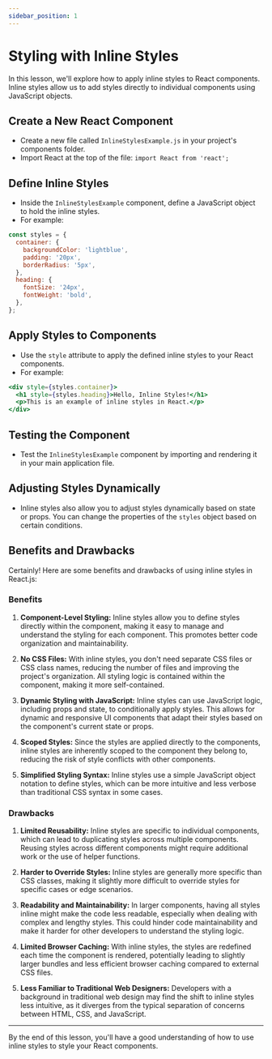 ```yaml
---
sidebar_position: 1
---
```


# Styling with Inline Styles

In this lesson, we'll explore how to apply inline styles to React components. Inline styles allow us to add styles directly to individual components using JavaScript objects.

## Create a New React Component
   - Create a new file called `InlineStylesExample.js` in your project's components folder.
   - Import React at the top of the file: `import React from 'react';`

## Define Inline Styles
   - Inside the `InlineStylesExample` component, define a JavaScript object to hold the inline styles.
   - For example:
   ```jsx
   const styles = {
     container: {
       backgroundColor: 'lightblue',
       padding: '20px',
       borderRadius: '5px',
     },
     heading: {
       fontSize: '24px',
       fontWeight: 'bold',
     },
   };
   ```

## Apply Styles to Components
   - Use the `style` attribute to apply the defined inline styles to your React components.
   - For example:
   ```jsx
   <div style={styles.container}>
     <h1 style={styles.heading}>Hello, Inline Styles!</h1>
     <p>This is an example of inline styles in React.</p>
   </div>
   ```

## Testing the Component
   - Test the `InlineStylesExample` component by importing and rendering it in your main application file.

## Adjusting Styles Dynamically
   - Inline styles also allow you to adjust styles dynamically based on state or props. You can change the properties of the `styles` object based on certain conditions.

## Benefits and Drawbacks

Certainly! Here are some benefits and drawbacks of using inline styles in React.js:

### Benefits

1. **Component-Level Styling:** Inline styles allow you to define styles directly within the component, making it easy to manage and understand the styling for each component. This promotes better code organization and maintainability.

2. **No CSS Files:** With inline styles, you don't need separate CSS files or CSS class names, reducing the number of files and improving the project's organization. All styling logic is contained within the component, making it more self-contained.

3. **Dynamic Styling with JavaScript:** Inline styles can use JavaScript logic, including props and state, to conditionally apply styles. This allows for dynamic and responsive UI components that adapt their styles based on the component's current state or props.

4. **Scoped Styles:** Since the styles are applied directly to the components, inline styles are inherently scoped to the component they belong to, reducing the risk of style conflicts with other components.

5. **Simplified Styling Syntax:** Inline styles use a simple JavaScript object notation to define styles, which can be more intuitive and less verbose than traditional CSS syntax in some cases.

### Drawbacks

1. **Limited Reusability:** Inline styles are specific to individual components, which can lead to duplicating styles across multiple components. Reusing styles across different components might require additional work or the use of helper functions.

2. **Harder to Override Styles:** Inline styles are generally more specific than CSS classes, making it slightly more difficult to override styles for specific cases or edge scenarios.

3. **Readability and Maintainability:** In larger components, having all styles inline might make the code less readable, especially when dealing with complex and lengthy styles. This could hinder code maintainability and make it harder for other developers to understand the styling logic.

4. **Limited Browser Caching:** With inline styles, the styles are redefined each time the component is rendered, potentially leading to slightly larger bundles and less efficient browser caching compared to external CSS files.

5. **Less Familiar to Traditional Web Designers:** Developers with a background in traditional web design may find the shift to inline styles less intuitive, as it diverges from the typical separation of concerns between HTML, CSS, and JavaScript.


---
By the end of this lesson, you'll have a good understanding of how to use inline styles to style your React components.
